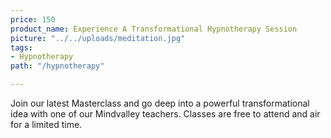 ```yaml
---
price: 150
product_name: Experience A Transformational Hypnotherapy Session
picture: "../../uploads/meditation.jpg"
tags:
- Hypnotherapy
path: "/hypnotherapy"

---
```

Join our latest Masterclass and go deep into a powerful transformational idea with one of our Mindvalley teachers. Classes are free to attend and air for a limited time.